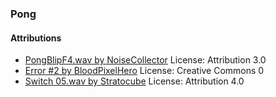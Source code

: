 ### Pong 
 
#### Attributions
- [PongBlipF4.wav by NoiseCollector](https://freesound.org/s/4359/ ) License: Attribution 3.0
- [Error  #2 by BloodPixelHero](https://freesound.org/s/572937/) License: Creative Commons 0
- [Switch 05.wav by Stratocube](https://freesound.org/s/457326/) License: Attribution 4.0
